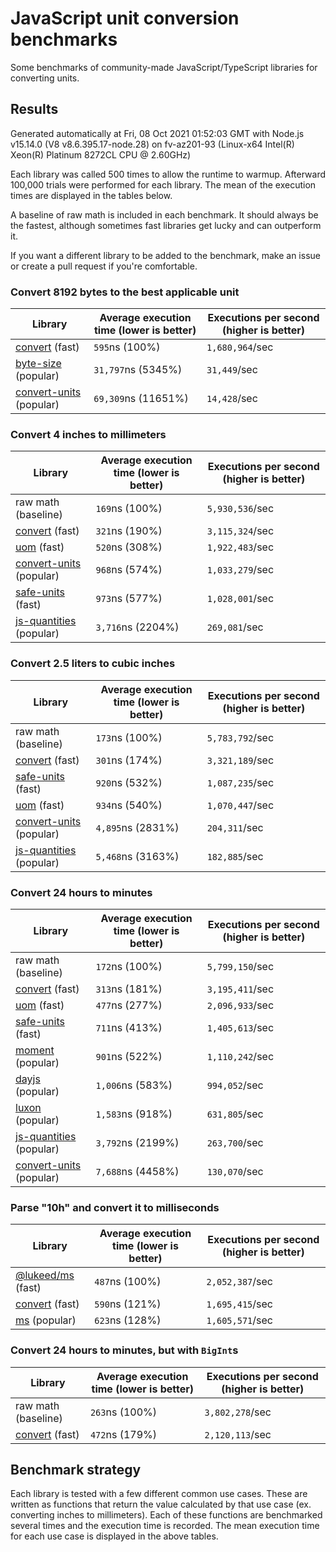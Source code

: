 # JavaScript unit conversion benchmarks

Some benchmarks of community-made JavaScript/TypeScript libraries for converting units.

## Results

<!-- beginblock(results) -->

Generated automatically at Fri, 08 Oct 2021 01:52:03 GMT with Node.js v15.14.0 (V8 v8.6.395.17-node.28) on fv-az201-93 (Linux-x64 Intel(R) Xeon(R) Platinum 8272CL CPU @ 2.60GHz)

Each library was called 500 times to allow the runtime to warmup.
Afterward 100,000 trials were performed for each library.
The mean of the execution times are displayed in the tables below.

A baseline of raw math is included in each benchmark.
It should always be the fastest, although sometimes fast libraries get lucky and can outperform it.

If you want a different library to be added to the benchmark, make an issue or create a pull request if you're comfortable.

### Convert 8192 bytes to the best applicable unit

| Library                                                            | Average execution time (lower is better) | Executions per second (higher is better) |
| ------------------------------------------------------------------ | ---------------------------------------- | ---------------------------------------- |
| [convert](https://npmjs.com/package/convert) (fast)                | `595`ns (100%)                           | `1,680,964`/sec                          |
| [byte-size](https://npmjs.com/package/byte-size) (popular)         | `31,797`ns (5345%)                       | `31,449`/sec                             |
| [convert-units](https://npmjs.com/package/convert-units) (popular) | `69,309`ns (11651%)                      | `14,428`/sec                             |

### Convert 4 inches to millimeters

| Library                                                            | Average execution time (lower is better) | Executions per second (higher is better) |
| ------------------------------------------------------------------ | ---------------------------------------- | ---------------------------------------- |
| raw math (baseline)                                                | `169`ns (100%)                           | `5,930,536`/sec                          |
| [convert](https://npmjs.com/package/convert) (fast)                | `321`ns (190%)                           | `3,115,324`/sec                          |
| [uom](https://npmjs.com/package/uom) (fast)                        | `520`ns (308%)                           | `1,922,483`/sec                          |
| [convert-units](https://npmjs.com/package/convert-units) (popular) | `968`ns (574%)                           | `1,033,279`/sec                          |
| [safe-units](https://npmjs.com/package/safe-units) (fast)          | `973`ns (577%)                           | `1,028,001`/sec                          |
| [js-quantities](https://npmjs.com/package/js-quantities) (popular) | `3,716`ns (2204%)                        | `269,081`/sec                            |

### Convert 2.5 liters to cubic inches

| Library                                                            | Average execution time (lower is better) | Executions per second (higher is better) |
| ------------------------------------------------------------------ | ---------------------------------------- | ---------------------------------------- |
| raw math (baseline)                                                | `173`ns (100%)                           | `5,783,792`/sec                          |
| [convert](https://npmjs.com/package/convert) (fast)                | `301`ns (174%)                           | `3,321,189`/sec                          |
| [safe-units](https://npmjs.com/package/safe-units) (fast)          | `920`ns (532%)                           | `1,087,235`/sec                          |
| [uom](https://npmjs.com/package/uom) (fast)                        | `934`ns (540%)                           | `1,070,447`/sec                          |
| [convert-units](https://npmjs.com/package/convert-units) (popular) | `4,895`ns (2831%)                        | `204,311`/sec                            |
| [js-quantities](https://npmjs.com/package/js-quantities) (popular) | `5,468`ns (3163%)                        | `182,885`/sec                            |

### Convert 24 hours to minutes

| Library                                                            | Average execution time (lower is better) | Executions per second (higher is better) |
| ------------------------------------------------------------------ | ---------------------------------------- | ---------------------------------------- |
| raw math (baseline)                                                | `172`ns (100%)                           | `5,799,150`/sec                          |
| [convert](https://npmjs.com/package/convert) (fast)                | `313`ns (181%)                           | `3,195,411`/sec                          |
| [uom](https://npmjs.com/package/uom) (fast)                        | `477`ns (277%)                           | `2,096,933`/sec                          |
| [safe-units](https://npmjs.com/package/safe-units) (fast)          | `711`ns (413%)                           | `1,405,613`/sec                          |
| [moment](https://npmjs.com/package/moment) (popular)               | `901`ns (522%)                           | `1,110,242`/sec                          |
| [dayjs](https://npmjs.com/package/dayjs) (popular)                 | `1,006`ns (583%)                         | `994,052`/sec                            |
| [luxon](https://npmjs.com/package/luxon) (popular)                 | `1,583`ns (918%)                         | `631,805`/sec                            |
| [js-quantities](https://npmjs.com/package/js-quantities) (popular) | `3,792`ns (2199%)                        | `263,700`/sec                            |
| [convert-units](https://npmjs.com/package/convert-units) (popular) | `7,688`ns (4458%)                        | `130,070`/sec                            |

### Parse "10h" and convert it to milliseconds

| Library                                                   | Average execution time (lower is better) | Executions per second (higher is better) |
| --------------------------------------------------------- | ---------------------------------------- | ---------------------------------------- |
| [@lukeed/ms](https://npmjs.com/package/@lukeed/ms) (fast) | `487`ns (100%)                           | `2,052,387`/sec                          |
| [convert](https://npmjs.com/package/convert) (fast)       | `590`ns (121%)                           | `1,695,415`/sec                          |
| [ms](https://npmjs.com/package/ms) (popular)              | `623`ns (128%)                           | `1,605,571`/sec                          |

### Convert 24 hours to minutes, but with `BigInt`s

| Library                                             | Average execution time (lower is better) | Executions per second (higher is better) |
| --------------------------------------------------- | ---------------------------------------- | ---------------------------------------- |
| raw math (baseline)                                 | `263`ns (100%)                           | `3,802,278`/sec                          |
| [convert](https://npmjs.com/package/convert) (fast) | `472`ns (179%)                           | `2,120,113`/sec                          |

<!-- endblock(results) -->

## Benchmark strategy

Each library is tested with a few different common use cases.
These are written as functions that return the value calculated by that use case (ex. converting inches to millimeters).
Each of these functions are benchmarked several times and the execution time is recorded.
The mean execution time for each use case is displayed in the above tables.
